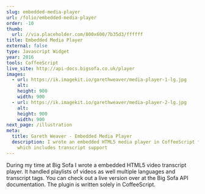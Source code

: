 ```yaml
---
slug: embedded-media-player
url: /folio/embedded-media-player
order: -10
thumb:
  url: //via.placeholder.com/800x600/7b35d3/ffffff
title: Embedded Media Player
external: false
type: Javascript Widget
year: 2016
tools: CoffeeScript
live_site: http://api-docs.bigsofa.co.uk/player
images:
  - url: https://ik.imagekit.io/garethweaver/media-player-1-lg.jpg
    alt:
    height: 900
    width: 900
  - url: https://ik.imagekit.io/garethweaver/media-player-2-lg.jpg
    alt:
    height: 900
    width: 900
next_page: /illustration
meta:
  title: Gareth Weaver - Embedded Media Player
  description: I wrote an embedded HTML5 media player in CoffeeScript for Big Sofa
    which includes transcript support
---
```

During my time at Big Sofa I wrote a embedded HTML5 video transcript
player. It handled playlists of videos as well multiple languages and transcript
tags. You can check out a live version over at the Big Sofa API documentation.
The plugin is written solely in CoffeeScript.
